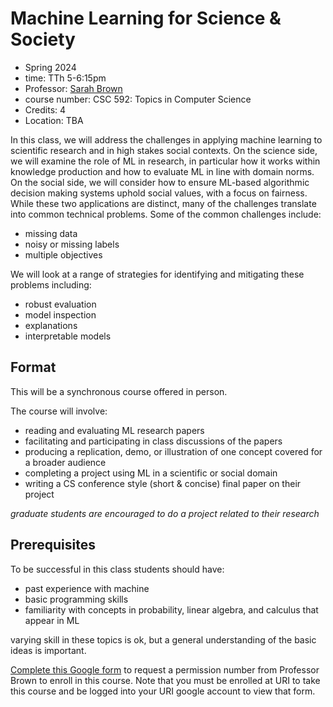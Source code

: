 
# Machine Learning for Science & Society


- Spring 2024
- time: TTh 5-6:15pm
- Professor: [Sarah Brown](http://sarahmbrown.org/)
- course number: CSC 592: Topics in Computer Science
- Credits: 4
- Location: TBA


In this class, we will address the challenges in applying machine learning to scientific research and in high stakes social contexts. On the science side, we will examine the role of ML in research, in particular how it works within knowledge production and how to evaluate ML in line with domain norms. On the social side, we will consider how to ensure ML-based algorithmic decision making systems uphold social values, with a focus on fairness. While these two applications are distinct, many of the challenges translate into common technical problems. Some of the common challenges include:
- missing data
- noisy or missing labels
- multiple objectives

We will look at a range of strategies for identifying and mitigating these problems including:
- robust evaluation
- model inspection
- explanations
- interpretable models




<!-- Challenges in applying machine learning to scientific research and in high stakes social contexts. Learning with missing data, noisy labels and multiple objectives. Robust evaluation, model inspection, explanation and interpretable models. Specific examinations of evaluating ML in scientific research and fairness of ML-based AI systems in society. -->

  <!-- We will take a model based approach -->

<!--

## Topics

Topics covered:
- multiple objectives
- noisy labels
 -->


## Format

This will be a synchronous course offered in person.

<!-- To successfully participate in this course students will need:

- consistent internet access during class time
- to use URI SSO credentials to access readings and materials
- a microphone to participate in conversations in class, at least most sessions -->


The course will involve:
- reading and evaluating ML research papers
- facilitating and participating in class discussions of the papers
- producing a replication, demo, or illustration of one concept covered for a broader audience
- completing a project using ML in a scientific or social domain
- writing a CS conference style (short & concise) final paper on their project


_graduate students are encouraged to do a project related to their research_

<!-- ## Learning Outcomes

By the of this course students will be able to:
- identify common solutions for learning from nonideal data
- evaluate machine learning research for applicability to a given problem
-  -->



## Prerequisites

To be successful in this class students should have:
- past experience with machine
- basic programming skills
- familiarity with concepts in probability, linear algebra, and calculus that appear in ML

varying skill in these topics is ok, but a general understanding of the basic ideas is important.  
<!-- If you're interested and not sure if you have the background, complete the form below. -->
<!-- we won't be working through a lot of derivations, but papers and discussions will rely on having an understanding of conditional probability, optimization,  -->


[Complete this Google form](https://forms.gle/XouLBRikos7J4Lpg7) to request a permission number from Professor Brown to enroll in this course. Note that you must be enrolled at URI to take this course and be logged into your URI google account to view that form.
